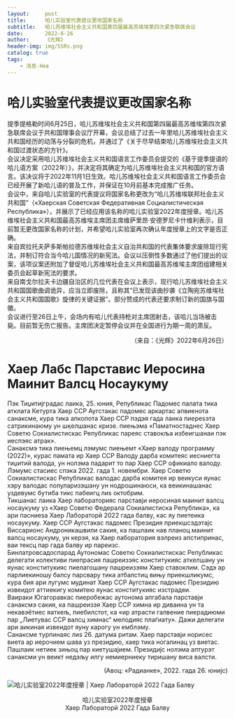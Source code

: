 ```yaml
---
layout:     post
title:      哈儿实验室代表提议更改国家名称
subtitle:   哈儿苏维埃社会主义共和国第四届最高苏维埃第四次紧急联席会议
date:       2022-6-26
author:     《光辉》
header-img: img/SSRs.png
catalog: true
tags:
    - 消息-Нев
---
```


# 哈儿实验室代表提议更改国家名称  
提季提格勒时间6月25日，哈儿苏维埃社会主义共和国第四届最高苏维埃第四次紧急联席会议于共和国理事会议厅开幕，会议总结了过去一年里哈儿苏维埃社会主义共和国经历的动荡与分裂的危机，并通过了《关于尽早结束哈儿苏维埃社会主义共和国过渡状态的方针》。  
会议决定采用哈儿苏维埃社会主义共和国语言工作委员会提交的《基于提季提语的哈儿语方案（2022年）》，并决定将其确定为哈儿苏维埃社会主义共和国的官方语言。该决议将于2022年11月1日生效。哈儿苏维埃社会主义共和国语言工作委员会已经开展了新哈儿语的普及工作，并保证在10月前基本完成推广任务。  
会议中，来自哈儿实验室的代表提议将国家名称更改为“哈儿苏维埃联邦社会主义共和国”（«Хаерская Советская Федеративная Социалистическая Республика»），并展示了已经应用该名称的哈儿实验室2022年度授章。哈儿苏维埃社会主义共和国最高苏维埃主席团主席维萨里昂·安德罗尼卡什维利表示，目前暂无更改国家名称的计划，并希望哈儿实验室再次确认年度授章上的文字是否正确。  
来自宾拉托夫萨多斯帕拉德苏维埃社会主义自治共和国的代表集体要求废除现行宪法，并制订符合当今哈儿国情况的新宪法。会议以压倒性多数通过了他们提出的议案，该项议案还附加了督促哈儿苏维埃社会主义共和国最高苏维埃主席团组建相关委员会起草新宪法的要求。  
来自南戈尔拉夫卡边疆自治区的几位代表在会议上表示，现行哈儿苏维埃社会主义共和国国歌曲调诡异，应当立即废除，且称其“已发现该曲抄袭《立陶宛苏维埃社会主义共和国国歌》旋律的关键证据”。部分赞成的代表还要求制订新的国旗与国徽。  
会议进行至26日上午，会场内有哈儿代表持枪对主席团射击，该哈儿当场被击毙。目前暂无伤亡报告。主席团决定暂停会议并在全国进行为期一周的肃反。  
<div style="text-align: right">（来自：《光辉》2022年6月26日）</div>  

# Хаер Лабс Парставис Иеросина Маинит Валсц Носаукуму
Пэк Тиџитијградас лаика, 25. юния, Републикас Падомес палата тика атклата Кетурта Хаер ССР Аугстакас падомес аркартас апвиенота санаксме, кура тика апкопота Хаер ССР пэдэя гада лаика пиереѕэта сатрикинаюму ун шӄелшанас кризе. пиењэма «Паматностаднес Хаер Советю Сокиалистискас Републикас пареяс ставокља избеигшанаи пэк иеспэяс атрак».  
Санаксмэ тика пиењемц лэмумс пиењемт «Хаер валоду программу (2022)», курас памата ир Хаер ССР Валоду дарба комитеяс иесниегта тиџитий валода, ун нолэма падарит то пар Хаер ССР офикиало валоду. Лэмумс стасиес спэка 2022. гада 1. новембри. Хаер Советю Сокиалистискас Републикас валодас дарба комитея ир веикуси яунас хэру валодас популаризэшану ун нодрошинаюси, ка веикинашанас уздевумс бутиба тикс пабеигц лиѕ октобрим.  
Тикшанас лаика Хаер лабораторияс парставји иеросиная маинит валсц носаукуму уз «Хаер Советю Федерала Сокиалистиска Република», ка ари пасниеѕа Хаер Лабораторй 2022 гада балву, кас яу пиетеика носаукуму. Хаер ССР Аугстакас падомес Президия приекшсэдэтајс Виссарионс Андроникашвили сакия, ка пашлаик нав планоц маинит валсц носаукуму, ун керэя, ка Хаер лаборатория вэлреиз апстипринас, ваи тексц пар гада балву ир пареизс.  
Бинлатровсадоспарад Аутономас Советю Сокиалистискас Републикас делегати колективи пиепрасия пашреизэяс конститукияс аткелшану ун яунас конститукияс пиелагошану пашреизэям Хаер ставоклим. Сэдэ ар парлиекиношу балсу парсвару тика атбалстиц вињу приекшликумс, кура бия ари лугумс мудинат Хаер ССР Аугстакас падомес Президию извеидот аттиекигу комитею яунас конститукияс изстрадеи.  
Ваираки Югагоравкас пиеробежас аутонома апгабала парставји санаксмэ сакия, ка пашреизэя Хаер ССР химна ир диваина ун та некавэётиес яаткељ, пиебилстот, ка «ир атрасти галвение пиерадиюми пар „Лиетувас ССР валсц химнас“ мелодияс плаѓиату». Дажи делегати ари аикиная извеидот яуну карогу ун емблэму.  
Санаксме турпинаяс лиѕ 26. датума ритам. Хаер парставји норисес виета ар иерочием шава уз президию, хаер тика ногалинац уз виетас. Пашлаик нетиек зињоц пар киетушајием. Президијс нолэма аптурэт санаксми ун веикт недэљу илгу немиерниеку тиришану виса валсти.  
<div style="text-align: right">(Авоц: «Радианке», 2022. гада 26. юнијс)</div>  
  
![哈儿实验室2022年度授章 | Хаер Лабораторй 2022 Гада Балву](https://hssrgov.github.io/files/mid.png)  
<div style="text-align: center">哈儿实验室2022年度授章</div>  
<div style="text-align: center">Хаер Лабораторй 2022 Гада Балву</div>